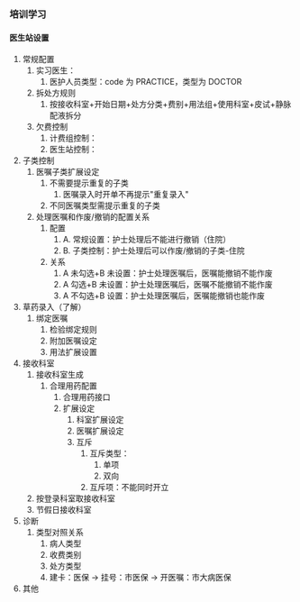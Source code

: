 ### 培训学习
#### 医生站设置
1.  常规配置
	1. 实习医生：
		1. 医护人员类型：code 为 PRACTICE，类型为 DOCTOR
	2. 拆处方规则
		1. 按接收科室+开始日期+处方分类+费别+用法组+使用科室+皮试+静脉配液拆分
	3. 欠费控制
		1. 计费组控制：
		2. 医生站控制：
2. 子类控制
	1. 医嘱子类扩展设定
		1. 不需要提示重复的子类
			1. 医嘱录入时开单不再提示"重复录入"
		2. 不同医嘱类型需提示重复的子类
	2. 处理医嘱和作废/撤销的配置关系
		1. 配置
			1. A. 常规设置：护士处理后不能进行撤销（住院）
			2. B. 子类控制：护士处理后可以作废/撤销的子类-住院
		2. 关系
			1. A 未勾选+B 未设置：护士处理医嘱后，医嘱能撤销不能作废
			2. A 勾选+B 未设置：护士处理医嘱后，医嘱不能撤销不能作废
			3. A 不勾选+B 设置：护士处理医嘱后，医嘱能撤销也能作废
3. 草药录入（了解）
	1. 绑定医嘱
		1. 检验绑定规则
		2. 附加医嘱设定
		3. 用法扩展设置
4. 接收科室
	1. 接收科室生成
		1. 合理用药配置
			1. 合理用药接口
			2. 扩展设定
				1. 科室扩展设定
				2. 医嘱扩展设定
				3. 互斥
					1. 互斥类型：
						1. 单项
						2. 双向
					2. 互斥项：不能同时开立
	2. 按登录科室取接收科室
	3. 节假日接收科室
5. 诊断
	1. 类型对照关系
		1. 病人类型
		2. 收费类别
		3. 处方类型
		4. 建卡：医保 -> 挂号：市医保 -> 开医嘱：市大病医保
6. 其他